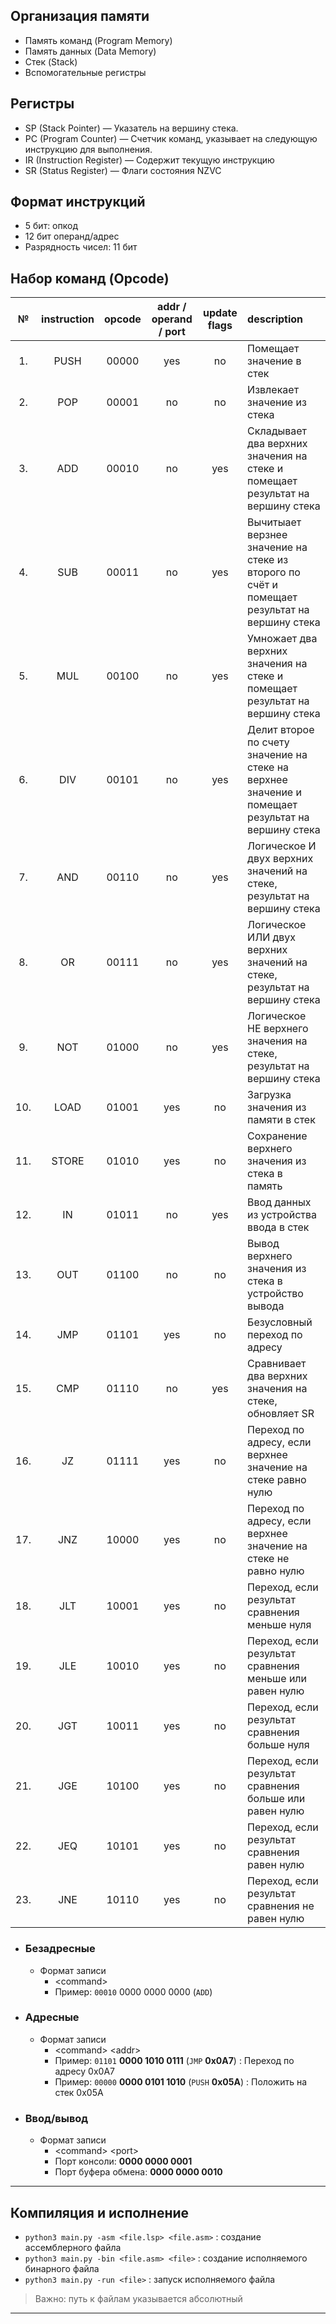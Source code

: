 ## Организация памяти
- Память команд (Program Memory)
- Память данных (Data Memory)
- Стек (Stack)
- Вспомогательные регистры

## Регистры
- SP (Stack Pointer) — Указатель на вершину стека.
- PC (Program Counter) — Счетчик команд, указывает на следующую инструкцию для выполнения.
- IR (Instruction Register) — Содержит текущую инструкцию
- SR (Status Register) — Флаги состояния NZVC

## Формат инструкций
- 5 бит: опкод
- 12 бит операнд/адрес
- Разрядность чисел: 11 бит

## Набор команд (Opcode)
|№| instruction | opcode | addr / operand / port | update flags | description |
| :---: | :---: | :---: | :---: | :---: | :--- |
|1.| PUSH | 00000 | yes | no | Помещает значение в стек|
|2.| POP | 00001 | no | no | Извлекает значение из стека|
|3.| ADD | 00010 | no | yes | Складывает два верхних значения на стеке и помещает результат на вершину стека|
|4.| SUB | 00011 | no | yes | Вычитыает верзнее значение на стеке из второго по счёт и помещает результат на вершину стека |
|5.| MUL | 00100 | no | yes | Умножает два верхних значения на стеке и помещает результат на вершину стека |
|6.| DIV | 00101 | no | yes | Делит второе по счету значение на стеке на верхнее значение и помещает результат на вершину стека |
|7.| AND | 00110 | no | yes | Логическое И двух верхних значений на стеке, результат на вершину стека |
|8.| OR | 00111 | no | yes | Логическое ИЛИ двух верхних значений на стеке, результат на вершину стека |
|9.| NOT | 01000 | no | yes | Логическое НЕ верхнего значения на стеке, результат на вершину стека |
|10.| LOAD | 01001 | yes | no | Загрузка значения из памяти в стек |
|11.| STORE | 01010 | yes | no | Сохранение верхнего значения из стека в память |
|12.| IN | 01011 | no | yes | Ввод данных из устройства ввода в стек |
|13.| OUT | 01100 | no | no | Вывод верхнего значения из стека в устройство вывода |
|14.| JMP | 01101 | yes | no | Безусловный переход по адресу |
|15.| CMP | 01110 | no | yes | Сравнивает два верхних значения на стеке, обновляет SR |
|16.| JZ | 01111 | yes | no | Переход по адресу, если верхнее значение на стеке равно нулю |
|17.| JNZ | 10000 | yes | no | Переход по адресу, если верхнее значение на стеке не равно нулю |
|18.| JLT | 10001 | yes | no | Переход, если результат сравнения меньше нуля |
|19.| JLE | 10010 | yes | no | Переход, если результат сравнения меньше или равен нулю |
|20.| JGT | 10011 | yes | no | Переход, если результат сравнения больше нуля |
|21.| JGE | 10100 | yes | no | Переход, если результат сравнения больше или равен нулю |
|22.| JEQ | 10101 | yes | no | Переход, если результат сравнения равен нулю |
|23.| JNE | 10110 | yes | no | Переход, если результат сравнения не равен нулю |

- ### Безадресные
    - Формат записи
        - \<command>
        - Пример: ``00010`` 0000 0000 0000 (``ADD``)
- ### Адресные
    - Формат записи
        - \<command> \<addr>
        - Пример: ``01101`` **0000 1010 0111** (``JMP`` **0x0A7**) : Переход по адресу 0x0A7
        - Пример: ``00000`` **0000 0101 1010** (``PUSH`` **0x05A**) : Положить на стек 0x05A
- ### Ввод/вывод
    - Формат записи
        - \<command> \<port>
        - Порт консоли: **0000 0000 0001**
        - Порт буфера обмена: **0000 0000 0010**

---
## Компиляция и исполнение
- ``python3 main.py -asm <file.lsp> <file.asm>`` : создание ассемблерного файла
- ``python3 main.py -bin <file.asm> <file>`` : создание исполняемого бинарного файла
- ``python3 main.py -run <file>`` : запуск исполняемого файла 
> Важно: путь к файлам указывается абсолютный
---
